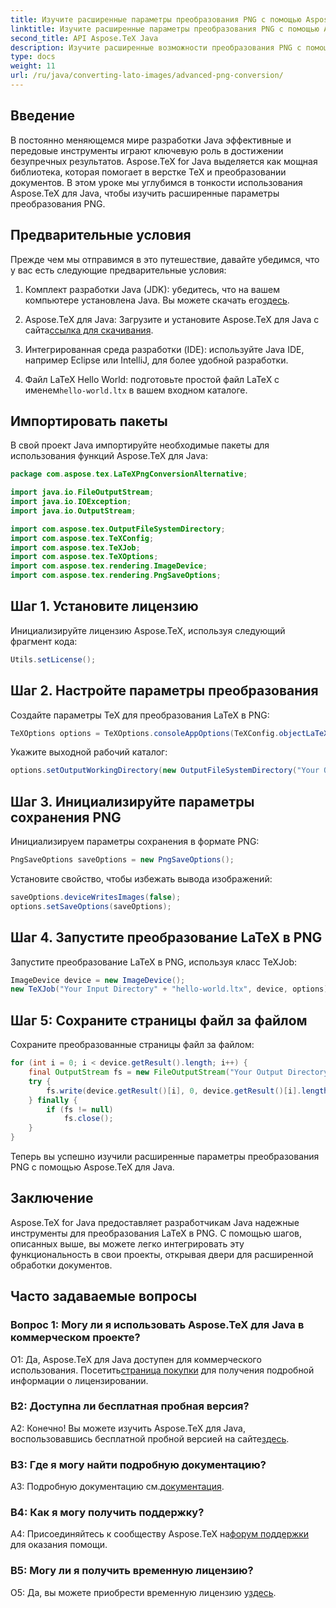 ```yaml
---
title: Изучите расширенные параметры преобразования PNG с помощью Aspose.TeX для Java
linktitle: Изучите расширенные параметры преобразования PNG с помощью Aspose.TeX для Java
second_title: API Aspose.TeX Java
description: Изучите расширенные возможности преобразования PNG с помощью Aspose.TeX для Java. Подробное руководство по преобразованию LaTeX в PNG.
type: docs
weight: 11
url: /ru/java/converting-lato-images/advanced-png-conversion/
---
```

## Введение

В постоянно меняющемся мире разработки Java эффективные и передовые инструменты играют ключевую роль в достижении безупречных результатов. Aspose.TeX for Java выделяется как мощная библиотека, которая помогает в верстке TeX и преобразовании документов. В этом уроке мы углубимся в тонкости использования Aspose.TeX для Java, чтобы изучить расширенные параметры преобразования PNG.

## Предварительные условия

Прежде чем мы отправимся в это путешествие, давайте убедимся, что у вас есть следующие предварительные условия:

1.  Комплект разработки Java (JDK): убедитесь, что на вашем компьютере установлена Java. Вы можете скачать его[здесь](https://www.oracle.com/java/technologies/javase-downloads.html).

2.  Aspose.TeX для Java: Загрузите и установите Aspose.TeX для Java с сайта[ссылка для скачивания](https://releases.aspose.com/tex/java/).

3. Интегрированная среда разработки (IDE): используйте Java IDE, например Eclipse или IntelliJ, для более удобной разработки.

4.  Файл LaTeX Hello World: подготовьте простой файл LaTeX с именем`hello-world.ltx` в вашем входном каталоге.

## Импортировать пакеты

В свой проект Java импортируйте необходимые пакеты для использования функций Aspose.TeX для Java:

```java
package com.aspose.tex.LaTeXPngConversionAlternative;

import java.io.FileOutputStream;
import java.io.IOException;
import java.io.OutputStream;

import com.aspose.tex.OutputFileSystemDirectory;
import com.aspose.tex.TeXConfig;
import com.aspose.tex.TeXJob;
import com.aspose.tex.TeXOptions;
import com.aspose.tex.rendering.ImageDevice;
import com.aspose.tex.rendering.PngSaveOptions;
```

## Шаг 1. Установите лицензию

Инициализируйте лицензию Aspose.TeX, используя следующий фрагмент кода:

```java
Utils.setLicense();
```

## Шаг 2. Настройте параметры преобразования

Создайте параметры TeX для преобразования LaTeX в PNG:

```java
TeXOptions options = TeXOptions.consoleAppOptions(TeXConfig.objectLaTeX());
```

Укажите выходной рабочий каталог:

```java
options.setOutputWorkingDirectory(new OutputFileSystemDirectory("Your Output Directory"));
```

## Шаг 3. Инициализируйте параметры сохранения PNG

Инициализируем параметры сохранения в формате PNG:

```java
PngSaveOptions saveOptions = new PngSaveOptions();
```

Установите свойство, чтобы избежать вывода изображений:

```java
saveOptions.deviceWritesImages(false);
options.setSaveOptions(saveOptions);
```

## Шаг 4. Запустите преобразование LaTeX в PNG

Запустите преобразование LaTeX в PNG, используя класс TeXJob:

```java
ImageDevice device = new ImageDevice();
new TeXJob("Your Input Directory" + "hello-world.ltx", device, options).run();
```

## Шаг 5: Сохраните страницы файл за файлом

Сохраните преобразованные страницы файл за файлом:

```java
for (int i = 0; i < device.getResult().length; i++) {
    final OutputStream fs = new FileOutputStream("Your Output Directory" + "page-" + (i + 1) + ".png");
    try {
        fs.write(device.getResult()[i], 0, device.getResult()[i].length);
    } finally {
        if (fs != null)
            fs.close();
    }
}
```

Теперь вы успешно изучили расширенные параметры преобразования PNG с помощью Aspose.TeX для Java.

## Заключение

Aspose.TeX for Java предоставляет разработчикам Java надежные инструменты для преобразования LaTeX в PNG. С помощью шагов, описанных выше, вы можете легко интегрировать эту функциональность в свои проекты, открывая двери для расширенной обработки документов.

## Часто задаваемые вопросы

### Вопрос 1: Могу ли я использовать Aspose.TeX для Java в коммерческом проекте?

 О1: Да, Aspose.TeX для Java доступен для коммерческого использования. Посетить[страница покупки](https://purchase.aspose.com/buy) для получения подробной информации о лицензировании.

### В2: Доступна ли бесплатная пробная версия?

 А2: Конечно! Вы можете изучить Aspose.TeX для Java, воспользовавшись бесплатной пробной версией на сайте[здесь](https://releases.aspose.com/).

### В3: Где я могу найти подробную документацию?

 A3: Подробную документацию см.[документация](https://reference.aspose.com/tex/java/).

### В4: Как я могу получить поддержку?

 A4: Присоединяйтесь к сообществу Aspose.TeX на[форум поддержки](https://forum.aspose.com/c/tex/47) для оказания помощи.

### В5: Могу ли я получить временную лицензию?

 О5: Да, вы можете приобрести временную лицензию у[здесь](https://purchase.aspose.com/temporary-license/).
